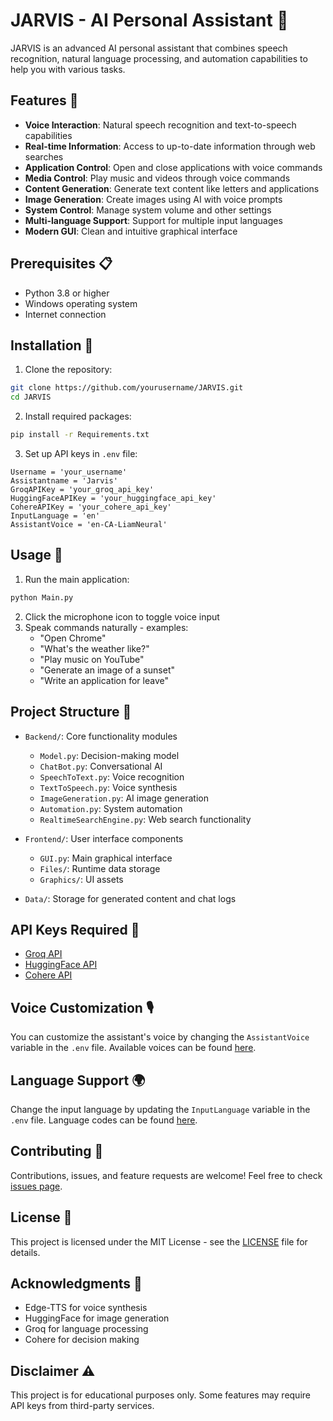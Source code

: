 # JARVIS - AI Personal Assistant 🤖

JARVIS is an advanced AI personal assistant that combines speech recognition, natural language processing, and automation capabilities to help you with various tasks.

## Features 🌟

- **Voice Interaction**: Natural speech recognition and text-to-speech capabilities
- **Real-time Information**: Access to up-to-date information through web searches
- **Application Control**: Open and close applications with voice commands
- **Media Control**: Play music and videos through voice commands
- **Content Generation**: Generate text content like letters and applications
- **Image Generation**: Create images using AI with voice prompts
- **System Control**: Manage system volume and other settings
- **Multi-language Support**: Support for multiple input languages
- **Modern GUI**: Clean and intuitive graphical interface

## Prerequisites 📋

- Python 3.8 or higher
- Windows operating system
- Internet connection

## Installation 🔧

1. Clone the repository:
```bash
git clone https://github.com/yourusername/JARVIS.git
cd JARVIS
```

2. Install required packages:
```bash
pip install -r Requirements.txt
```

3. Set up API keys in `.env` file:
```env
Username = 'your_username'
Assistantname = 'Jarvis'
GroqAPIKey = 'your_groq_api_key'
HuggingFaceAPIKey = 'your_huggingface_api_key'
CohereAPIKey = 'your_cohere_api_key'
InputLanguage = 'en'
AssistantVoice = 'en-CA-LiamNeural'
```

## Usage 🚀

1. Run the main application:
```bash
python Main.py
```

2. Click the microphone icon to toggle voice input
3. Speak commands naturally - examples:
   - "Open Chrome"
   - "What's the weather like?"
   - "Play music on YouTube"
   - "Generate an image of a sunset"
   - "Write an application for leave"

## Project Structure 📁

- `Backend/`: Core functionality modules
  - `Model.py`: Decision-making model
  - `ChatBot.py`: Conversational AI
  - `SpeechToText.py`: Voice recognition
  - `TextToSpeech.py`: Voice synthesis
  - `ImageGeneration.py`: AI image generation
  - `Automation.py`: System automation
  - `RealtimeSearchEngine.py`: Web search functionality

- `Frontend/`: User interface components
  - `GUI.py`: Main graphical interface
  - `Files/`: Runtime data storage
  - `Graphics/`: UI assets

- `Data/`: Storage for generated content and chat logs

## API Keys Required 🔑

- [Groq API](https://console.groq.com/keys)
- [HuggingFace API](https://huggingface.co/)
- [Cohere API](https://dashboard.cohere.com/api-keys)

## Voice Customization 🎙️

You can customize the assistant's voice by changing the `AssistantVoice` variable in the `.env` file. Available voices can be found [here](https://gist.github.com/BettyJJ/17cbaa1de96235a7f5773b8690a20462).

## Language Support 🌍

Change the input language by updating the `InputLanguage` variable in the `.env` file. Language codes can be found [here](https://en.wikipedia.org/wiki/List_of_ISO_639_language_codes).

## Contributing 🤝

Contributions, issues, and feature requests are welcome! Feel free to check [issues page](your-repo-issues-link).

## License 📄

This project is licensed under the MIT License - see the [LICENSE](LICENSE) file for details.

## Acknowledgments 👏

- Edge-TTS for voice synthesis
- HuggingFace for image generation
- Groq for language processing
- Cohere for decision making

## Disclaimer ⚠️

This project is for educational purposes only. Some features may require API keys from third-party services.